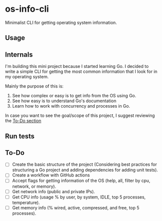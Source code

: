 # os-info-cli
Minimalist CLI for getting operating system information.

## Usage

## Internals
I'm building this mini project because I started learning Go. I decided to write a simple CLI for getting the most common information that I look for in my operating system. 

Mainly the purpose of this is:

1. See how complex or easy is to get info from the OS using Go.
2. See how easy is to understand Go's documentation
3. Learn how to work with concurrency and processes in Go.

In case you want to see the goal/scope of this project, I suggest reviewing the [To-Do section](#to-do-) 
## Run tests

## To-Do
- [ ] Create the basic structure of the project (Considering best practices for structuring a Go project and adding dependencies for adding unit tests).
- [ ] Create a workflow with GitHub actions
- [ ] Accept flags for getting information of the OS (help, all, filter by cpu, network, or memory).
- [ ] Get network info (public and private IPs).
- [ ] Get CPU info (usage % by user, by system, IDLE, top 5 processes, temperature).
- [ ] Get memory info (% wired, active, compressed, and free, top 5 processes).